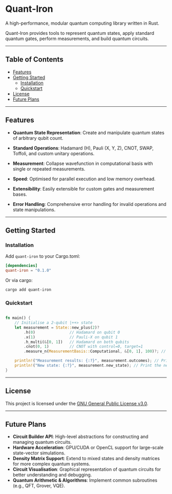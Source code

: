 # Quant-Iron

A high-performance, modular quantum computing library written in Rust.

Quant-Iron provides tools to represent quantum states, apply standard quantum gates, perform measurements, and build quantum circuits.

---

## Table of Contents

- [Features](#features)
- [Getting Started](#getting-started)
  - [Installation](#installation)
  - [Quickstart](#quickstart)
- [License](#license)
- [Future Plans](#future-plans)

---

## Features

- **Quantum State Representation**: Create and manipulate quantum states of arbitrary qubit count.

- **Standard Operations**: Hadamard (H), Pauli (X, Y, Z), CNOT, SWAP, Toffoli, and custom unitary operations.

- **Measurement**: Collapse wavefunction in computational basis with single or repeated measurements.

- **Speed**: Optimised for parallel execution and low memory overhead.

- **Extensibility**: Easily extensible for custom gates and measurement bases.

- **Error Handling**: Comprehensive error handling for invalid operations and state manipulations.

---

## Getting Started

### Installation

Add `quant-iron` to your Cargo.toml:

```toml
[dependencies]
quant-iron = "0.1.0"
```

Or via cargo:

```bash
cargo add quant-iron
```

### Quickstart

```rust

fn main() {
    // Initialise a 2-qubit |++> state
    let measurement = State::new_plus(2)?
        .h(0)               // Hadamard on qubit 0
        .x(1)               // Pauli-X on qubit 1
        .h_multi(&[0, 1])   // Hadamard on both qubits
        .cnot(0, 1)         // CNOT with control=0, target=1
        .measure_n(MeasurementBasis::Computational, &[0, 1], 100)?; // Measure both qubits 100 times

    println!("Measurement results: {:?}", measurement.outcomes); // Print the outcomes
    println!("New state: {:?}", measurement.new_state); // Print the new state after measurement
}
```

---

## License

This project is licensed under the [GNU General Public License v3.0](https://www.gnu.org/licenses/gpl-3.0.en.html).

---

## Future Plans

- **Circuit Builder API**: High-level abstractions for constructing and managing quantum circuits.
- **Hardware Acceleration**: GPU/CUDA or OpenCL support for large-scale state-vector simulations.
- **Density Matrix Support**: Extend to mixed states and density matrices for more complex quantum systems.
- **Circuit Visualisation**: Graphical representation of quantum circuits for better understanding and debugging.
- **Quantum Arithmetic & Algorithms**: Implement common subroutines (e.g., QFT, Grover, VQE). 
